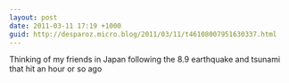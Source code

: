 ```yaml
---
layout: post
date: 2011-03-11 17:19 +1000
guid: http://desparoz.micro.blog/2011/03/11/t46108007951630337.html
---
```

Thinking of my friends in Japan following the 8.9 earthquake and tsunami that hit an hour or so ago
